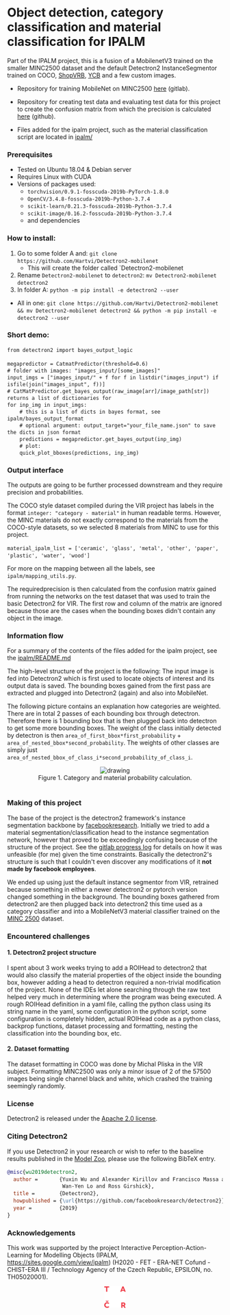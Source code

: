 # Object detection, category classification and material classification for IPALM

Part of the IPALM project, this is a fusion of a MobilenetV3 trained on the smaller MINC2500 dataset and the default Detectron2 InstanceSegmentor trained on COCO, [ShopVRB](https://michaal94.github.io/SHOP-VRB/), [YCB](https://www.ycbbenchmarks.com/) and a few custom images.

- Repository for training MobileNet on MINC2500 [here](https://gitlab.fel.cvut.cz/body-schema/ipalm/ipalm-vir2020-object-category-from-image/-/tree/master/code/patch_based_material_recognition) (gitlab).

- Repository for creating test data and evaluating test data for this project to create the confusion matrix from which the precision is calculated [here](https://github.com/Hartvi/ImPointAnnotator) (github).

- Files added for the ipalm project, such as the material classification script are located in [ipalm/](https://github.com/Hartvi/Detectron2-mobilenet/tree/main/ipalm)

### Prerequisites
- Tested on Ubuntu 18.04 & Debian server
- Requires Linux with CUDA
- Versions of packages used:
  - `torchvision/0.9.1-fosscuda-2019b-PyTorch-1.8.0`
  - `OpenCV/3.4.8-fosscuda-2019b-Python-3.7.4`
  - `scikit-learn/0.21.3-fosscuda-2019b-Python-3.7.4`
  - `scikit-image/0.16.2-fosscuda-2019b-Python-3.7.4`
  - and dependencies

### How to install:
1. Go to some folder A and: `git clone https://github.com/Hartvi/Detectron2-mobilenet`
    - This will create the folder called `Detectron2-mobilenet
2. Rename `Detectron2-mobilenet` to `detectron2`: `mv Detectron2-mobilenet detectron2`
3. In folder A: `python -m pip install -e detectron2 --user`
- All in one: `git clone https://github.com/Hartvi/Detectron2-mobilenet && mv Detectron2-mobilenet detectron2 && python -m pip install -e detectron2 --user`


### Short demo:

```
from detectron2 import bayes_output_logic

megapredictor = CatmatPredictor(threshold=0.6)
# folder with images: "images_input/[some_images]"
input_imgs = ["images_input/" + f for f in listdir("images_input") if isfile(join("images_input", f))]
# CatMatPredictor.get_bayes_output(raw_image[arr]/image_path[str]) returns a list of dictionaries for 
for inp_img in input_imgs:
    # this is a list of dicts in bayes format, see ipalm/bayes_output_format
    # optional argument: output_target="your_file_name.json" to save the dicts in json format
    predictions = megapredictor.get_bayes_output(inp_img)  
    # plot:
    quick_plot_bboxes(predictions, inp_img)
```


### Output interface
The outputs are going to be further processed downstream and they require precision and probabilities.

The COCO style dataset compiled during the VIR project has labels in the format `integer: "category - material"` in human readable terms. However, the MINC materials do not exactly correspond to the materials from the COCO-style datasets, so we selected 8 materials from MINC to use for this project. 

`material_ipalm_list = ['ceramic', 'glass', 'metal', 'other', 'paper', 'plastic', 'water', 'wood']`

For more on the mapping between all the labels, see `ipalm/mapping_utils.py`.

The requiredprecision is then calculated from the confusion matrix gained from running the networks on the test dataset that was used to train the basic Detectron2 for VIR. The first row and column of the matrix are ignored because those are the cases when the bounding boxes didn't contain any object in the image.

### Information flow
For a summary of the contents of the files added for the ipalm project, see the [ipalm/README.md](https://github.com/Hartvi/Detectron2-mobilenet/tree/main/ipalm#readme)

The high-level structure of the project is the following: The input image is fed into Detectron2 which is first used to locate objects of interest and its output data is saved. The bounding boxes gained from the first pass are extracted and plugged into Detectron2 (again) and also into MobileNet.

The following picture contains an explanation how categories are weighted. There are in total 2 passes of each bounding box through detectron. Therefore there is 1 bounding box that is then plugged back into detectron to get some more bounding boxes. The weight of the class initially detected by detectron is then `area_of_first_bbox*first_probability` + `area_of_nested_bbox*second_probability`. The weights of other classes are simply just `area_of_nested_bbox_of_class_i*second_probability_of_class_i`.

<div align=center>
    <img src="https://i.imgur.com/1aY5GKP.png" alt="drawing" width="500"/><br>
    Figure 1. Category and material probability calculation.
</div>
<br>



### Making of this project
The base of the project is the detectron2 framework's instance segmentation backbone by [facebookresearch](https://github.com/facebookresearch/detectron2). 
Initially we tried to add a material segmentation/classification head to the instance segmentation network, however that proved to be exceedingly confusing because of the structure of the project. See the [gitlab progress log](https://gitlab.fel.cvut.cz/body-schema/ipalm/ipalm-vir2020-object-category-from-image/-/blob/master/code/PROGRESS.md) for details on how it was unfeasible (for me) given the time constraints. Basically the detectron2's structure is such that I couldn't even discover any modifications of it **not made by facebook employees**.

We ended up using just the default instance segmentor from VIR, retrained because something in either a newer detectron2 or pytorch version changed something in the background. The bounding boxes gathered from detectron2 are then plugged back into detectron2 this time used as a category classifier and into a MobileNetV3 material classifier trained on the [MINC 2500](http://opensurfaces.cs.cornell.edu/publications/minc/) dataset.

### Encountered challenges
#### 1. Detectron2 project structure
I spent about 3 work weeks trying to add a ROIHead to detectron2 that would also classify the material properties of the object inside the bounding box, however adding a head to detectron required a non-trivial modification of the project. None of the IDEs let alone searching through the raw text helped very much in determining where the program was being executed. A rough ROIHead definition in a yaml file, calling the python class using its string name in the yaml, some configuration in the python script, some configuration is completely hidden, actual ROIHead code as a python class, backprop functions, dataset processing and formatting, nesting the classification into the bounding box, etc.

#### 2. Dataset formatting
The dataset formatting in COCO was done by Michal Pliska in the VIR subject. Formatting MINC2500 was only a minor issue of 2 of the 57500 images being single channel black and white, which crashed the training seemingly randomly.

### License

Detectron2 is released under the [Apache 2.0 license](LICENSE).

### Citing Detectron2

If you use Detectron2 in your research or wish to refer to the baseline results published in the [Model Zoo](MODEL_ZOO.md), please use the following BibTeX entry.

```BibTeX
@misc{wu2019detectron2,
  author =       {Yuxin Wu and Alexander Kirillov and Francisco Massa and
                  Wan-Yen Lo and Ross Girshick},
  title =        {Detectron2},
  howpublished = {\url{https://github.com/facebookresearch/detectron2}},
  year =         {2019}
}
```

### Acknowledgements
This work was supported by the project Interactive Perception-Action-Learning for Modelling Objects (IPALM, https://sites.google.com/view/ipalm) (H2020 -  FET - ERA-NET Cofund - CHIST-ERA III / Technology Agency of the Czech Republic, EPSILON, no. TH05020001).  

<p align="middle">
 <img src="./tacr.png" width=10%>
</p>  

